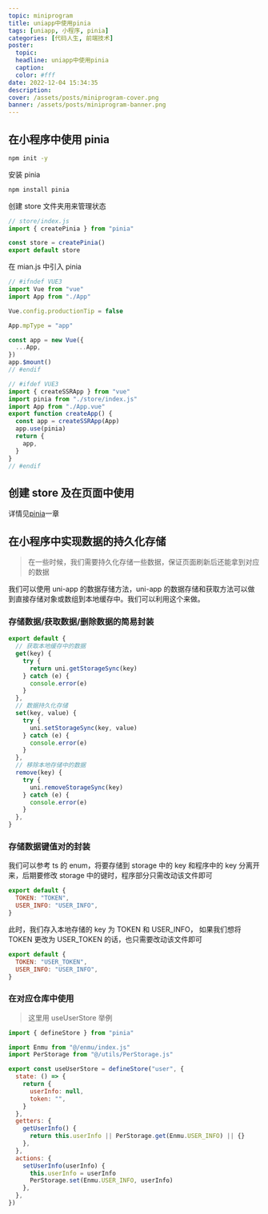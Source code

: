 ```yaml
---
topic: miniprogram
title: uniapp中使用pinia
tags: [uniapp, 小程序, pinia]
categories: [代码人生, 前端技术]
poster:
  topic:
  headline: uniapp中使用pinia
  caption:
  color: #fff
date: 2022-12-04 15:34:35
description:
cover: /assets/posts/miniprogram-cover.png
banner: /assets/posts/miniprogram-banner.png
---
```


## 在小程序中使用 pinia

```bash
npm init -y
```

安装 pinia

```bash
npm install pinia
```

创建 store 文件夹用来管理状态

```js store/index.js
// store/index.js
import { createPinia } from "pinia"

const store = createPinia()
export default store
```

在 mian.js 中引入 pinia

```js main.js
// #ifndef VUE3
import Vue from "vue"
import App from "./App"

Vue.config.productionTip = false

App.mpType = "app"

const app = new Vue({
  ...App,
})
app.$mount()
// #endif

// #ifdef VUE3
import { createSSRApp } from "vue"
import pinia from "./store/index.js"
import App from "./App.vue"
export function createApp() {
  const app = createSSRApp(App)
  app.use(pinia)
  return {
    app,
  }
}
// #endif
```

## 创建 store 及在页面中使用

详情见[pinia](/program/vue/pinia)一章

## 在小程序中实现数据的持久化存储

> 在一些时候，我们需要持久化存储一些数据，保证页面刷新后还能拿到对应的数据

我们可以使用 uni-app 的数据存储方法，uni-app 的数据存储和获取方法可以做到直接存储对象或数组到本地缓存中。我们可以利用这个来做。

### 存储数据/获取数据/删除数据的简易封装

```js
export default {
  // 获取本地缓存中的数据
  get(key) {
    try {
      return uni.getStorageSync(key)
    } catch (e) {
      console.error(e)
    }
  },
  // 数据持久化存储
  set(key, value) {
    try {
      uni.setStorageSync(key, value)
    } catch (e) {
      console.error(e)
    }
  },
  // 移除本地存储中的数据
  remove(key) {
    try {
      uni.removeStorageSync(key)
    } catch (e) {
      console.error(e)
    }
  },
}
```

### 存储数据键值对的封装

我们可以参考 ts 的 enum，将要存储到 storage 中的 key 和程序中的 key 分离开来，后期要修改 storage 中的键时，程序部分只需改动该文件即可

```js
export default {
  TOKEN: "TOKEN",
  USER_INFO: "USER_INFO",
}
```

此时，我们存入本地存储的 key 为 TOKEN 和 USER_INFO， 如果我们想将 TOKEN 更改为 USER_TOKEN 的话，也只需要改动该文件即可

```js {1}
export default {
  TOKEN: "USER_TOKEN",
  USER_INFO: "USER_INFO",
}
```

### 在对应仓库中使用

> 这里用 useUserStore 举例

```js
import { defineStore } from "pinia"

import Enmu from "@/enmu/index.js"
import PerStorage from "@/utils/PerStorage.js"

export const useUserStore = defineStore("user", {
  state: () => {
    return {
      userInfo: null,
      token: "",
    }
  },
  getters: {
    getUserInfo() {
      return this.userInfo || PerStorage.get(Enmu.USER_INFO) || {}
    },
  },
  actions: {
    setUserInfo(userInfo) {
      this.userInfo = userInfo
      PerStorage.set(Enmu.USER_INFO, userInfo)
    },
  },
})
```
